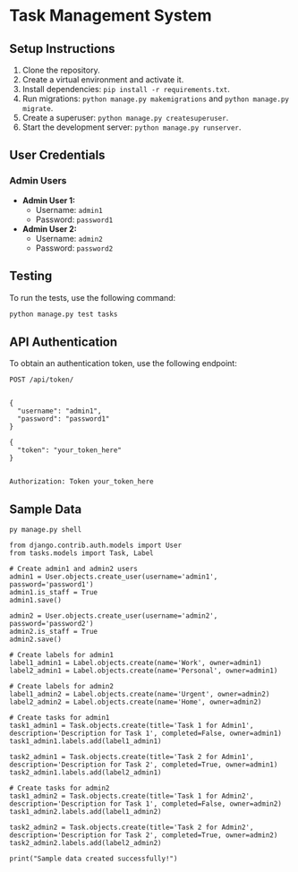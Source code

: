 # Task Management System

## Setup Instructions

1. Clone the repository.
2. Create a virtual environment and activate it.
3. Install dependencies: `pip install -r requirements.txt`.
4. Run migrations: `python manage.py makemigrations` and `python manage.py migrate`.
5. Create a superuser: `python manage.py createsuperuser`.
6. Start the development server: `python manage.py runserver`.

## User Credentials

### Admin Users

- **Admin User 1:**
  - Username: `admin1`
  - Password: `password1`
- **Admin User 2:**
  - Username: `admin2`
  - Password: `password2`

## Testing

To run the tests, use the following command:

```bash
python manage.py test tasks
```


## API Authentication

To obtain an authentication token, use the following endpoint:

```http
POST /api/token/


{
  "username": "admin1",
  "password": "password1"
}

{
  "token": "your_token_here"
}


Authorization: Token your_token_here
```

## Sample Data
```
py manage.py shell
```

```
from django.contrib.auth.models import User
from tasks.models import Task, Label

# Create admin1 and admin2 users
admin1 = User.objects.create_user(username='admin1', password='password1')
admin1.is_staff = True
admin1.save()

admin2 = User.objects.create_user(username='admin2', password='password2')
admin2.is_staff = True
admin2.save()

# Create labels for admin1
label1_admin1 = Label.objects.create(name='Work', owner=admin1)
label2_admin1 = Label.objects.create(name='Personal', owner=admin1)

# Create labels for admin2
label1_admin2 = Label.objects.create(name='Urgent', owner=admin2)
label2_admin2 = Label.objects.create(name='Home', owner=admin2)

# Create tasks for admin1
task1_admin1 = Task.objects.create(title='Task 1 for Admin1', description='Description for Task 1', completed=False, owner=admin1)
task1_admin1.labels.add(label1_admin1)

task2_admin1 = Task.objects.create(title='Task 2 for Admin1', description='Description for Task 2', completed=True, owner=admin1)
task2_admin1.labels.add(label2_admin1)

# Create tasks for admin2
task1_admin2 = Task.objects.create(title='Task 1 for Admin2', description='Description for Task 1', completed=False, owner=admin2)
task1_admin2.labels.add(label1_admin2)

task2_admin2 = Task.objects.create(title='Task 2 for Admin2', description='Description for Task 2', completed=True, owner=admin2)
task2_admin2.labels.add(label2_admin2)

print("Sample data created successfully!")
```

